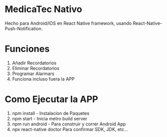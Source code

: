 # MedicaTec Nativo
Hecho para Android/IOS en React Native framework, usando React-Native-Push-Notification.
# Funciones
1. Añadir Recordatorios
2. Eliminar Recordatorios
3. Programar Alarmars
4. Funciona incluso fuera la APP
# Como Ejecutar la APP
1. npm install - Instalacion de Paquetes
2. npm start - Inicia metro build server
3. npm run android - Para construir y correr Android App
4. npx react-native doctor Para confirmar SDK, JDK, etc...


